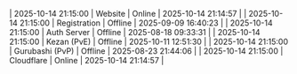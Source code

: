 | 2025-10-14 21:15:00 | Website | Online | 2025-10-14 21:14:57 |
| 2025-10-14 21:15:00 | Registration | Offline | 2025-09-09 16:40:23 |
| 2025-10-14 21:15:00 | Auth Server | Offline | 2025-08-18 09:33:31 |
| 2025-10-14 21:15:00 | Kezan (PvE) | Offline | 2025-10-11 12:51:30 |
| 2025-10-14 21:15:00 | Gurubashi (PvP) | Offline | 2025-08-23 21:44:06 |
| 2025-10-14 21:15:00 | Cloudflare | Online | 2025-10-14 21:14:57 |
